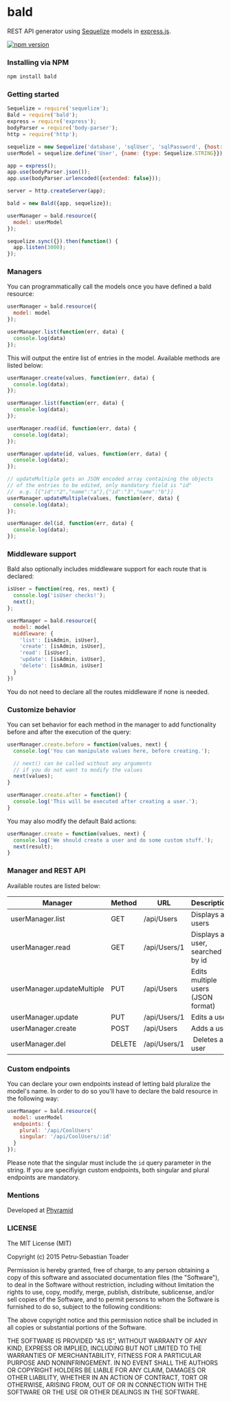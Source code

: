# bald
REST API generator using [Sequelize](http://www.sequelizejs.com/) models in [express.js](http://expressjs.com/).

[![npm version](https://badge.fury.io/js/bald.svg)](http://badge.fury.io/js/bald)

### Installing via NPM
```bash
npm install bald
```

### Getting started
```javascript
Sequelize = require('sequelize');
Bald = require('bald');
express = require('express');
bodyParser = require('body-parser');
http = require('http');

sequelize = new Sequelize('database', 'sqlUser', 'sqlPassword', {host: 'sqlHost'});
userModel = sequelize.define('User', {name: {type: Sequelize.STRING}});

app = express();
app.use(bodyParser.json());
app.use(bodyParser.urlencoded({extended: false}));

server = http.createServer(app);

bald = new Bald({app, sequelize});

userManager = bald.resource({
  model: userModel
});

sequelize.sync({}).then(function() {
  app.listen(3000);
});
```

### Managers

You can programmatically call the models once you have defined a bald resource:

```javascript
userManager = bald.resource({
  model: model
});

userManager.list(function(err, data) {
  console.log(data)
});
```

This will output the entire list of entries in the model. Available methods are listed below:

```javascript
userManager.create(values, function(err, data) {
  console.log(data);
});

userManager.list(function(err, data) {
  console.log(data);
});

userManager.read(id, function(err, data) {
  console.log(data);
});

userManager.update(id, values, function(err, data) {
  console.log(data);
});

// updateMultiple gets an JSON encoded array containing the objects
// of the entries to be edited, only mandatory field is "id"
//  e.g. [{"id":"2","name":"a"},{"id":"3","name":"b"}]
userManager.updateMultiple(values, function(err, data) {
  console.log(data);
});

userManager.del(id, function(err, data) {
  console.log(data);
});
```

### Middleware support

Bald also optionally includes middleware support for each route that is declared:

```javascript
isUser = function(req, res, next) {
  console.log('isUser checks!');
  next();
};

userManager = bald.resource({
  model: model
  middleware: {
    'list': [isAdmin, isUser],
    'create': [isAdmin, isUser],
    'read': [isUser],
    'update': [isAdmin, isUser],
    'delete': [isAdmin, isUser]
  }
})
```

You do not need to declare all the routes middleware if none is needed.

### Customize behavior

You can set behavior for each method in the manager to add functionality before and after the execution of the query:

```javascript
userManager.create.before = function(values, next) {
  console.log('You can manipulate values here, before creating.');

  // next() can be called without any arguments
  // if you do not want to modify the values
  next(values);
}

userManager.create.after = function() {
  console.log('This will be executed after creating a user.');
}
```

You may also modify the default Bald actions:

```javascript
userManager.create = function(values, next) {
  console.log('We should create a user and do some custom stuff.');
  next(result);
}
```

### Manager and REST API

Available routes are listed below:

Manager | Method | URL | Description
------- | -------|-----| ------------
userManager.list | GET | /api/Users | Displays all users
userManager.read | GET | /api/Users/1 | Displays a user, searched by id
userManager.updateMultiple | PUT | /api/Users | Edits multiple users (JSON format)
userManager.update | PUT | /api/Users/1 | Edits a user
userManager.create | POST | /api/Users | Adds a user
userManager.del | DELETE | /api/Users/1 | Deletes a user

### Custom endpoints

You can declare your own endpoints instead of letting bald pluralize the model's name. In order to do so you'll have to declare the bald resource in the following way:

```javascript
userManager = bald.resource({
  model: userModel
  endpoints: {
    plural: '/api/CoolUsers'
    singular: '/api/CoolUsers/:id'
  }
});
```

Please note that the singular must include the `id` query parameter in the string. If you are specifiyign custom endpoints, both singular and plural endpoints are mandatory.

### Mentions

Developed at [Phyramid](http://phyramid.com)

### LICENSE

The MIT License (MIT)

Copyright (c) 2015 Petru-Sebastian Toader

Permission is hereby granted, free of charge, to any person obtaining a copy
of this software and associated documentation files (the "Software"), to deal
in the Software without restriction, including without limitation the rights
to use, copy, modify, merge, publish, distribute, sublicense, and/or sell
copies of the Software, and to permit persons to whom the Software is
furnished to do so, subject to the following conditions:

The above copyright notice and this permission notice shall be included in all
copies or substantial portions of the Software.

THE SOFTWARE IS PROVIDED "AS IS", WITHOUT WARRANTY OF ANY KIND, EXPRESS OR
IMPLIED, INCLUDING BUT NOT LIMITED TO THE WARRANTIES OF MERCHANTABILITY,
FITNESS FOR A PARTICULAR PURPOSE AND NONINFRINGEMENT. IN NO EVENT SHALL THE
AUTHORS OR COPYRIGHT HOLDERS BE LIABLE FOR ANY CLAIM, DAMAGES OR OTHER
LIABILITY, WHETHER IN AN ACTION OF CONTRACT, TORT OR OTHERWISE, ARISING FROM,
OUT OF OR IN CONNECTION WITH THE SOFTWARE OR THE USE OR OTHER DEALINGS IN THE
SOFTWARE.
